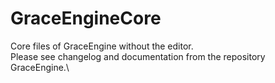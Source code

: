 # GraceEngineCore
Core files of GraceEngine without the editor.\
Please see changelog and documentation from the repository GraceEngine.\
